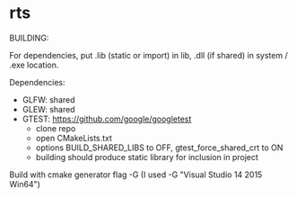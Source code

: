 # rts
BUILDING:

For dependencies, put .lib (static or import) in lib, .dll (if shared) in system / .exe location.

Dependencies:

- GLFW: shared
- GLEW: shared
- GTEST: https://github.com/google/googletest
  - clone repo
  - open CMakeLists.txt
  - options BUILD_SHARED_LIBS to OFF, gtest_force_shared_crt to ON
  - building should produce static library for inclusion in project

Build with cmake generator flag -G (I used -G "Visual Studio 14 2015 Win64")
